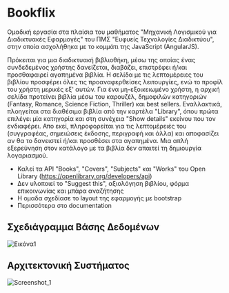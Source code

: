 # Bookflix
Ομαδική εργασία στα πλαίσια του μαθήματος "Μηχανική Λογισμικού για Διαδικτυακές Εφαρμογές" του ΠΜΣ "Ευφυείς Τεχνολογίες Διαδικτύου", στην οποία ασχολήθηκα με το κομμάτι της JavaScript (AngularJS).

Πρόκειται για μια διαδικτυακή βιβλιοθήκη, μέσω της οποίας ένας συνδεδεμένος χρήστης δανείζεται, διαβάζει, επιστρέφει ή/και προσθαφαιρεί αγαπημένα βιβλία. Η σελίδα με τις λεπτομέρειες του βιβλίου προσφέρει όλες τις προαναφερθείσες λειτουργίες, ενώ το προφίλ του χρήστη μερικές εξ' αυτών. Για ένα μη-εξοικειωμένο χρήστη, η αρχική σελίδα προτείνει βιβλία μέσω του καρουζέλ, δημοφιλών κατηγοριών (Fantasy, Romance, Science Fiction, Thriller) και best sellers. Εναλλακτικά, πλοηγείται στα διαθέσιμα βιβλία από την καρτέλα "Library", όπου πρώτα επιλέγει μία κατηγορία και στη συνέχεια "Show details" εκείνου που τον ενδιαφέρει. Απο εκεί, πληροφορείται για τις λεπτομέρειές του (συγγραφέας, σημειώσεις έκδοσης, περιγραφή και άλλα) και αποφασίζει αν θα το δανειστεί ή/και προσθέσει στα αγαπημένα. Μια απλή εξερεύνηση στον κατάλογο με τα βιβλία δεν απαιτεί τη δημιουργία λογαριασμού.

* Καλεί τα API "Books", "Covers", "Subjects" και "Works" του Open Library (https://openlibrary.org/developers/api)
* Δεν υλοποιεί το "Suggest this", αξιολόγηση βιβλίου, φόρμα επικοινωνίας και μπάρα αναζήτησης
* Η ομαδα σχεδίασε το layout της εφαρμογής με bootstrap
* Περισσότερα στο documentation

## Σχεδιάγραμμα Βάσης Δεδομένων
![Εικόνα1](https://user-images.githubusercontent.com/51194516/185928000-8898f0d9-1675-4195-b151-101a7f2688e3.png)

## Αρχιτεκτονική Συστήματος
![Screenshot_1](https://user-images.githubusercontent.com/51194516/185928402-959f68e3-8a3d-4738-9934-4d26b9cd841f.png)
